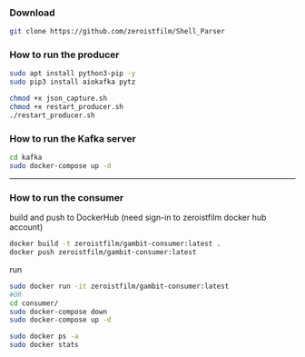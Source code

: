 ### Download
```bash
git clone https://github.com/zeroistfilm/Shell_Parser
```

### How to run the producer
```bash
sudo apt install python3-pip -y
sudo pip3 install aiokafka pytz

chmod +x json_capture.sh
chmod +x restart_producer.sh
./restart_producer.sh
```

### How to run the Kafka server
```bash
cd kafka
sudo docker-compose up -d
```

---
### How to run the consumer
build and push to DockerHub (need sign-in to zeroistfilm docker hub account)
```bash
docker build -t zeroistfilm/gambit-consumer:latest .
docker push zeroistfilm/gambit-consumer:latest
```

run
```bash
sudo docker run -it zeroistfilm/gambit-consumer:latest
#OR
cd consumer/
sudo docker-compose down
sudo docker-compose up -d

sudo docker ps -a
sudo docker stats
```
